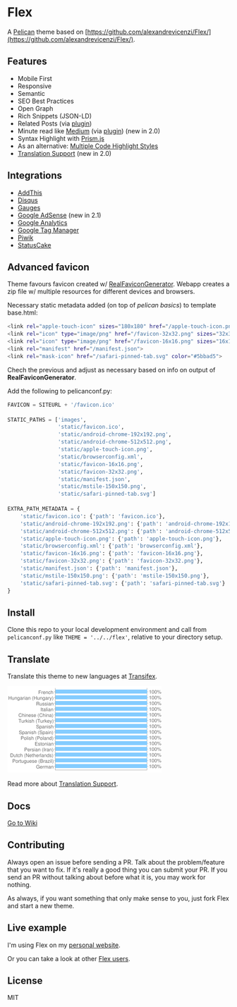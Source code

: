 # Flex

A [Pelican](http://blog.getpelican.com/) theme based on [https://github.com/alexandrevicenzi/Flex/](https://github.com/alexandrevicenzi/Flex/).

## Features

- Mobile First
- Responsive
- Semantic
- SEO Best Practices
- Open Graph
- Rich Snippets (JSON-LD)
- Related Posts (via [plugin](https://github.com/getpelican/pelican-plugins/tree/master/related_posts))
- Minute read like [Medium](https://medium.com/) (via [plugin](https://github.com/getpelican/pelican-plugins/tree/master/post_stats)) (new in 2.0)
- Syntax Highlight with [Prism.js](http://prismjs.com/)
- As an alternative: [Multiple Code Highlight Styles](https://github.com/alexandrevicenzi/Flex/wiki/Code-highlight-support)
- [Translation Support](https://github.com/alexandrevicenzi/Flex/wiki/Translation-support) (new in 2.0)

## Integrations

- [AddThis](http://www.addthis.com/)
- [Disqus](https://disqus.com/)
- [Gauges](http://get.gaug.es/)
- [Google AdSense](https://www.google.com.br/adsense/start/) (new in 2.1)
- [Google Analytics](https://www.google.com/analytics/web/)
- [Google Tag Manager](https://www.google.com/tagmanager/)
- [Piwik](http://piwik.org/)
- [StatusCake](https://www.statuscake.com/)

## Advanced favicon

Theme favours favicon created w/ [RealFaviconGenerator](http://realfavicongenerator.net/).
Webapp creates a zip file w/ multiple resources for different devices and browsers.

Necessary static metadata added (on top of *pelican basics*) to template base.html:

```bash
<link rel="apple-touch-icon" sizes="180x180" href="/apple-touch-icon.png">
<link rel="icon" type="image/png" href="/favicon-32x32.png" sizes="32x32">
<link rel="icon" type="image/png" href="/favicon-16x16.png" sizes="16x16">
<link rel="manifest" href="/manifest.json">
<link rel="mask-icon" href="/safari-pinned-tab.svg" color="#5bbad5">
```
Chech the previous and adjust as necessary based on info on output of **RealFaviconGenerator**.

Add the following to pelicanconf.py:

```python
FAVICON = SITEURL + '/favicon.ico'

STATIC_PATHS = ['images',
                'static/favicon.ico',
                'static/android-chrome-192x192.png',
                'static/android-chrome-512x512.png',
                'static/apple-touch-icon.png',
                'static/browserconfig.xml',
                'static/favicon-16x16.png',
                'static/favicon-32x32.png',
                'static/manifest.json',
                'static/mstile-150x150.png',
                'static/safari-pinned-tab.svg']

EXTRA_PATH_METADATA = {
    'static/favicon.ico': {'path': 'favicon.ico'},
    'static/android-chrome-192x192.png': {'path': 'android-chrome-192x192.png'},
    'static/android-chrome-512x512.png': {'path': 'android-chrome-512x512.png'},
    'static/apple-touch-icon.png': {'path': 'apple-touch-icon.png'},
    'static/browserconfig.xml': {'path': 'browserconfig.xml'},
    'static/favicon-16x16.png': {'path': 'favicon-16x16.png'},
    'static/favicon-32x32.png': {'path': 'favicon-32x32.png'},
    'static/manifest.json': {'path': 'manifest.json'},
    'static/mstile-150x150.png': {'path': 'mstile-150x150.png'},
    'static/safari-pinned-tab.svg': {'path': 'safari-pinned-tab.svg'}
}
```

## Install

Clone this repo to your local development environment and call from `pelicanconf.py` like `THEME = '../../flex'`, relative to your directory setup.

## Translate

Translate this theme to new languages at [Transifex](https://www.transifex.com/alexandrevicenzi/flex-pelican/).

![Translations](https://github.com/alexandrevicenzi/Flex/blob/master/translation_chart.png)

Read more about [Translation Support](https://github.com/alexandrevicenzi/Flex/wiki/Translation-support).

## Docs

[Go to Wiki](https://github.com/alexandrevicenzi/Flex/wiki)

## Contributing

Always open an issue before sending a PR. Talk about the problem/feature that you want to fix. If it's really a good thing you can submit your PR. If you send an PR without talking about before what it is, you may work for nothing.

As always, if you want something that only make sense to you, just fork Flex and start a new theme.

## Live example

I'm using Flex on my [personal website](http://janikarhunen.fi/).

Or you can take a look at other [Flex users](https://github.com/alexandrevicenzi/Flex/wiki/Flex-users).

## License

MIT
